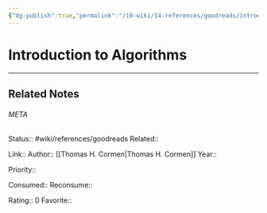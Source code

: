 ```yaml
---
{"dg-publish":true,"permalink":"/10-wiki/14-references/goodreads/introduction-to-algorithms/"}
---
```


# Introduction to Algorithms
---

## Related Notes




###### META
Status:: #wiki/references/goodreads
Related:: 

Link:: 
Author:: [[Thomas H. Cormen\|Thomas H. Cormen]]
Year:: 

Priority:: 

Consumed:: 
Reconsume:: 

Rating:: 0
Favorite:: 

